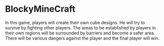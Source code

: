 # BlockyMineCraft
In this game, players will create their own cube designs. He will try to survive by fighting other players. The areas to be established by players in their own regions will be surrounded by barriers and become a safer area. There will be various dangers against the player and the final player will win.
